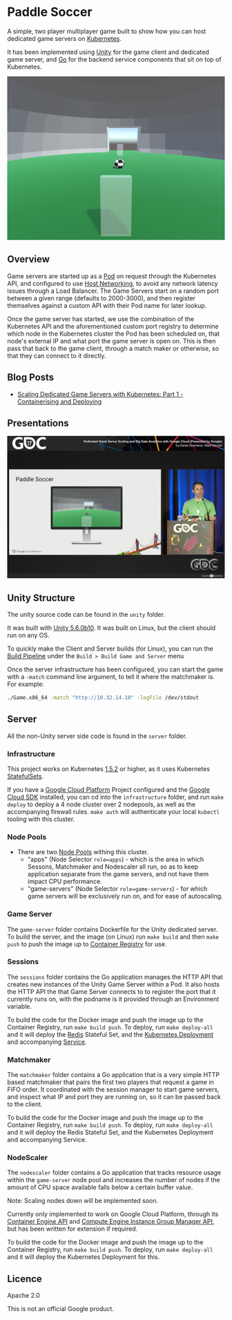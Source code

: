 # Paddle Soccer

A simple, two player multiplayer game built to show how you can host dedicated game servers on [Kubernetes](https://kubernetes.io/).

It has been implemented using [Unity](https://unity.com) for the game client and dedicated game server, and [Go](https://golang.org/) for the backend service components that sit on top of Kubernetes.

![Screenshot](screen.png)

## Overview

Game servers are started up as a [Pod](https://kubernetes.io/docs/user-guide/pods/) on request through the Kubernetes API, and configured to use [Host Networking](https://kubernetes.io/docs/resources-reference/v1.5/#pod-v1), to avoid any network latency issues through a Load Balancer. The Game Servers start on a random port between a given range (defaults to 2000-3000), and then register themselves against a custom API with their Pod name for later lookup.

Once the game server has started, we use the combination of the Kubernetes API and the aforementioned custom port registry to determine which node in the Kubernetes cluster the Pod has been scheduled on, that node's external IP and what port the game server is open on. This is then pass that back to the game client, through a match maker or otherwise, so that they can connect to it directly.

## Blog Posts

- [Scaling Dedicated Game Servers with Kubernetes: Part 1 - Containerising and Deploying](http://www.compoundtheory.com/scaling-dedicated-game-servers-with-kubernetes-part-1-containerising-and-deploying/)

## Presentations
[![GDC Presentation](gdc.jpg)](http://www.gdcvault.com/play/1024328/)

## Unity Structure
The unity source code can be found in the `unity` folder.

It was built with [Unity 5.6.0b10](https://unity3d.com/unity/beta/unity5.6.0b3). It was built on Linux, but the
client should run on any OS.

To quickly make the Client and Server builds (for Linux), you can run the [Build Pipeline](https://docs.unity3d.com/ScriptReference/BuildPipeline.html) under the `Build > Build Game and Server` menu

Once the server infrastructure has been configured, you can start the game with a `-match` command line argument, to tell it where the matchmaker is. For example:

```bash
./Game.x86_64 -match "http://10.32.14.10" -logFile /dev/stdout
```

## Server

All the non-Unity server side code is found in the `server` folder.

### Infrastructure

This project works on Kubernetes [1.5.2](https://github.com/kubernetes/kubernetes/blob/master/CHANGELOG.md#v152) or higher, as it uses Kubernetes [StatefulSets](https://kubernetes.io/docs/tutorials/stateful-application/basic-stateful-set/).

If you have a [Google Cloud Platform](https://cloud.google.com/) Project configured and the [Google Cloud SDK](https://cloud.google.com/sdk/) installed, you can cd into the `infrastructure` folder, and run `make deploy` to deploy a 4 node cluster over 2 nodepools, as well as the accompanying firewall rules.  `make auth` will authenticate your local `kubectl` tooling with this cluster.

### Node Pools
- There are two [Node Pools](https://cloud.google.com/container-engine/docs/node-pools) withing this cluster. 
    - "apps" (Node Selector `role=apps`) - which is the area in which Sessons, Matchmaker and Nodescaler all run, so as to keep application separate 
    from the game servers, and not have them impact CPU performance.
    - "game-servers" (Node Selector `role=game-servers`) - for which game servers will be exclusively run on, and for ease of
    autoscaling.

### Game Server

The `game-server` folder contains Dockerfile for the Unity dedicated server. To build the server, and the image (on Linux) run `make build` and then `make push` to push the image up to [Container Registry](https://cloud.google.com/container-registry/) for use.

### Sessions

The `sessions` folder contains the Go application manages the HTTP API that creates new instances of the Unity Game Server within a Pod. It also hosts the HTTP API the that Game Server connects to to register the port that it currently runs on, with the podname is it provided through an Environment variable.

To build the code for the Docker image and push the image up to the Container Registry, run `make build push`. 
To deploy, run `make deploy-all` and it will deploy the [Redis](https://redis.io/) Stateful Set, and the 
[Kubernetes Deployment](https://kubernetes.io/docs/user-guide/deployments/) and accompanying [Service](https://kubernetes.io/docs/user-guide/services/).

### Matchmaker
The `matchmaker` folder contains a Go application that is a very simple HTTP based matchmaker that pairs the first two players that request a game in FIFO order. It coordinated with the session manager to start game servers, and inspect what IP and port they are running on, so it can be passed back to the client.

To build the code for the Docker image and push the image up to the Container Registry, run `make build push`. 
To deploy, run `make deploy-all` and it will deploy the Redis Stateful Set, and the Kubernetes Deployment and accompanying Service.

### NodeScaler

The `nodescaler` folder contains a Go application that tracks resource usage within the `game-server` node pool and
increases the number of nodes if the amount of CPU space available falls below a certain buffer value.

Note: Scaling nodes down will be implemented soon.

Currently only implemented to work on Google Cloud Platform, through its [Container Engine API](https://cloud.google.com/container-engine/reference/rest/) 
and [Compute Engine Instance Group Manager API](https://cloud.google.com/compute/docs/reference/latest/instanceGroupManagers), 
but has been written for extension if required.

To build the code for the Docker image and push the image up to the Container Registry, run `make build push`. 
To deploy, run `make deploy-all` and it will deploy the Kubernetes Deployment for this.


## Licence
Apache 2.0

This is not an official Google product.